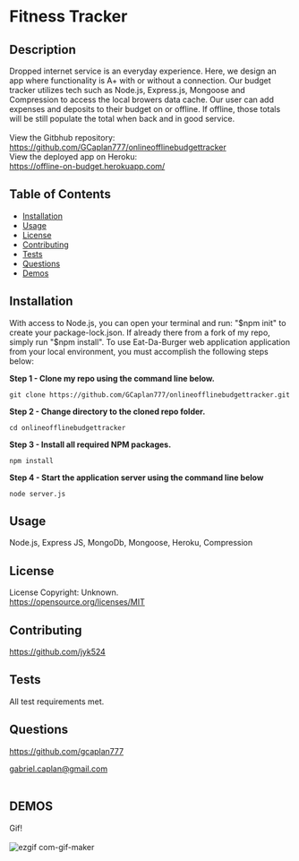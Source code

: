 # Fitness Tracker

## Description

Dropped internet service is an everyday experience. Here, we design an app where functionality is A+ with or without a connection. Our budget tracker utilizes tech such as Node.js, Express.js, Mongoose and Compression to access the local browers data cache. Our user can add expenses and deposits to their budget on or offline. If offline, those totals will be still populate the total when back and in good service.
<br><br>
View the Gitbhub repository: <br>
https://github.com/GCaplan777/onlineofflinebudgettracker
<br>
View the deployed app on Heroku:<br>
https://offline-on-budget.herokuapp.com/

## Table of Contents

- [Installation](#Installation)
- [Usage](#Usage)
- [License](#License)
- [Contributing](#Contributing)
- [Tests](#Tests)
- [Questions](#Questions)
- [Demos](#Demos)

## Installation

With access to Node.js, you can open your terminal and run: "$npm init" to create your package-lock.json. If already there from a fork of my repo, simply run "$npm install".
To use Eat-Da-Burger web application application from your local environment, you must accomplish the following steps below:

**Step 1 - Clone my repo using the command line below.**

```
git clone https://github.com/GCaplan777/onlineofflinebudgettracker.git
```

**Step 2 - Change directory to the cloned repo folder.**

```
cd onlineofflinebudgettracker
```

**Step 3 - Install all required NPM packages.**

```
npm install
```

**Step 4 - Start the application server using the command line below**

```
node server.js
```

## Usage

Node.js, Express JS, MongoDb, Mongoose, Heroku, Compression

## License

License Copyright: Unknown. <br>https://opensource.org/licenses/MIT

## Contributing

https://github.com/jyk524

## Tests

All test requirements met.

## Questions

https://github.com/gcaplan777

gabriel.caplan@gmail.com
<br><br>

## DEMOS

Gif!<br><br>
![ezgif com-gif-maker](https://user-images.githubusercontent.com/67020051/91258676-e8ea2580-e73a-11ea-805a-2af60c98bd10.gif)
